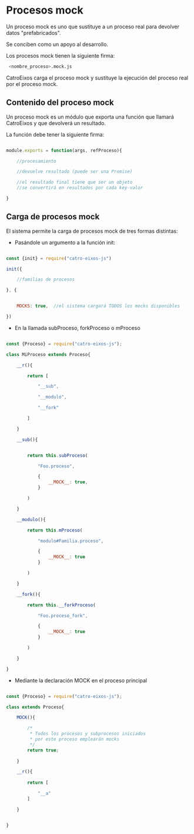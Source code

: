 # Procesos mock

Un proceso mock es uno que sustituye a un proceso real para devolver datos "prefabricados". 

Se conciben como un apoyo al desarrollo. 

Los procesos mock tienen la siguiente firma:

```bash
 <nombre_proceso>.mock.js

```

CatroEixos carga el proceso mock y sustituye la ejecución del proceso real por el proceso mock. 

## Contenido del proceso mock

Un proceso mock es un módulo que exporta una función que llamará CatroEixos y que devolverá un resultado.  

La función debe tener la siguiente firma:

```js

module.exports = function(args, refProceso){

    //procesamiento

    //devuelve resultado (puede ser una Promise)

    //el resultado final tiene que ser un objeto
    //se convertirá en resultados por cada key-valor

}

```

## Carga de procesos mock

El sistema permite la carga de procesos mock de tres formas distintas:

* Pasándole un argumento a la función init:

```js

const {init} = require("catro-eixos-js")

init({

    //familias de procesos

}, {


    MOCKS: true,  //el sistema cargará TODOS los mocks disponibles

})


```

* En la llamada subProceso, forkProceso o mProceso

```js

const {Proceso} = require("catro-eixos-js");

class MiProceso extends Proceso{

    __r(){

        return [

            "__sub",

            "__modulo",

            "__fork"

        ]

    }

    __sub(){


        return this.subProceso(

            "Foo.proceso",

            {   
                __MOCK__: true,
            }

        )

    }

    __modulo(){

        return this.mProceso(

            "modulo#Familia.proceso",

            {       
                __MOCK__: true
            }

        )

    }

    __fork(){

        return this.__forkProceso(

            "Foo.proceso_fork",

            {
                __MOCK__: true
            }

        )

    }

}

```

* Mediante la declaración MOCK en el proceso principal

```js

const {Proceso} = require("catro-eixos-js");

class extends Proceso{

    MOCK(){

        /*
         * Todos los procesos y subprocesos iniciados 
         * por este proceso emplearán mocks
         */
        return true;
    
    }

    __r(){
    
        return [

            "__a"
        ]

    }


}


```



